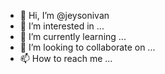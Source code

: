 - 👋 Hi, I’m @jeysonivan
- 👀 I’m interested in ...
- 🌱 I’m currently learning ...
- 💞️ I’m looking to collaborate on ...
- 📫 How to reach me ...

<!---
jeysonivan/jeysonivan is a ✨ special ✨ repository because its `README.md` (this file) appears on your GitHub profile.
You can click the Preview link to take a look at your changes.
--->

